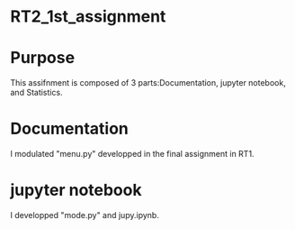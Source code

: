 # RT2_1st_assignment
# Purpose
This assifnment is composed of 3 parts:Documentation, jupyter notebook, and Statistics.

# Documentation
I modulated "menu.py" developped in the final assignment in RT1. 

# jupyter notebook
I developped "mode.py" and jupy.ipynb.
